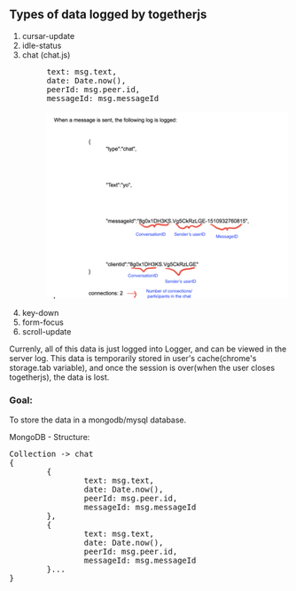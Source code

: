 ## Types of data logged by togetherjs

1.  cursar-update
2.  idle-status
3.  chat (chat.js)
<pre>
        text: msg.text,
        date: Date.now(),
        peerId: msg.peer.id,
        messageId: msg.messageId

        <img src="chat_data_type.png"/>
</pre>
4.  key-down
5.  form-focus
6.  scroll-update

Currenly, all of this data is just logged into Logger, and can be viewed in the server log. This data is temporarily stored in user's cache(chrome's storage.tab variable), and once the session is over(when the user closes togetherjs), the data is lost.

### Goal:

To store the data in a mongodb/mysql database.

MongoDB - Structure:
<pre>
Collection -> chat
{
        {
                text: msg.text,
                date: Date.now(),
                peerId: msg.peer.id,
                messageId: msg.messageId 
        },
        {
                text: msg.text,
                date: Date.now(),
                peerId: msg.peer.id,
                messageId: msg.messageId 
        }...
}
</pre>